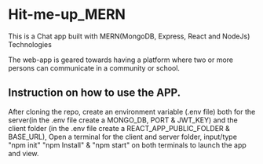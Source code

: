 # Hit-me-up_MERN

This is a Chat app built with MERN(MongoDB, Express, React and NodeJs) Technologies

The web-app is geared towards having a platform where two or more persons can communicate in a community or school.

## Instruction on how to use the APP.

After cloning the repo, create an environment variable (.env file) both for the server(in the .env file create a MONGO_DB, PORT & JWT_KEY) and the client folder (in the .env file create a REACT_APP_PUBLIC_FOLDER & BASE_URL),
Open a terminal for the client and server folder, input/type "npm init" "npm Install" & "npm start" on both terminals to launch the app and view.
